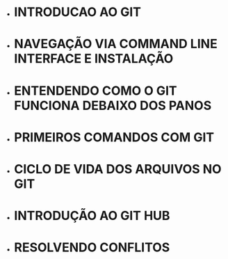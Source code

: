 * # INTRODUCAO AO GIT

  

* # NAVEGAÇÃO VIA COMMAND LINE INTERFACE E INSTALAÇÃO

  

* # ENTENDENDO COMO O GIT FUNCIONA DEBAIXO DOS PANOS 

* # PRIMEIROS COMANDOS COM GIT

  

* # CICLO DE VIDA DOS ARQUIVOS NO GIT 

  

* # INTRODUÇÃO AO GIT HUB

   

* # RESOLVENDO CONFLITOS 

  
